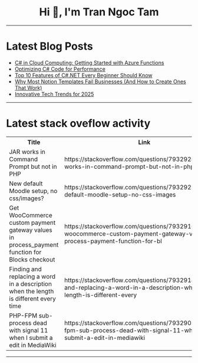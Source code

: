 <h1 align="center">Hi 👋, I'm Tran Ngoc Tam</h1>

---

# Latest Blog Posts 
<!-- BLOG-POST-LIST:START -->
- [C# in Cloud Computing: Getting Started with Azure Functions](https://dev.to/vandana_babshetti_91df8eb/c-in-cloud-computing-getting-started-with-azure-functions-18ji)
- [Optimizing C# Code for Performance](https://dev.to/vandana_babshetti_91df8eb/optimizing-c-code-for-performance-1gl7)
- [Top 10 Features of C#.NET Every Beginner Should Know](https://dev.to/vandana_babshetti_91df8eb/top-10-features-of-cnet-every-beginner-should-know-1i21)
- [Why Most Notion Templates Fail Businesses &lpar;And How to Create Ones That Work&rpar;](https://dev.to/resource_bunk_1077cab07da/why-most-notion-templates-fail-businesses-and-how-to-create-ones-that-work-4jnd)
- [Innovative Tech Trends for 2025](https://dev.to/vandana_babshetti_91df8eb/innovative-tech-trends-for-2025-5718)
<!-- BLOG-POST-LIST:END -->

---

# Latest stack oveflow activity
<table>
  <tr><th>Title</th><th>Link</th></tr>
  <!-- STACKOVERFLOW:START --><tr><td>JAR works in Command Prompt but not in PHP</td><td>https://stackoverflow.com/questions/79329241/jar-works-in-command-prompt-but-not-in-php</td></tr><tr><td>New default Moodle setup, no css/images?</td><td>https://stackoverflow.com/questions/79329236/new-default-moodle-setup-no-css-images</td></tr><tr><td>Get WooCommerce custom payment gateway values in process_payment function for Blocks checkout</td><td>https://stackoverflow.com/questions/79329166/get-woocommerce-custom-payment-gateway-values-in-process-payment-function-for-bl</td></tr><tr><td>Finding and replacing a word in a description when the length is different every time</td><td>https://stackoverflow.com/questions/79329143/finding-and-replacing-a-word-in-a-description-when-the-length-is-different-every</td></tr><tr><td>PHP-FPM sub-process dead with signal 11 when I submit a edit in MediaWiki</td><td>https://stackoverflow.com/questions/79329015/php-fpm-sub-process-dead-with-signal-11-when-i-submit-a-edit-in-mediawiki</td></tr><!-- STACKOVERFLOW:END -->
</table>

---


